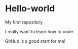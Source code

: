 # Hello-world

My first repository

I really want to learn how to code

GitHub is a good start for me!
